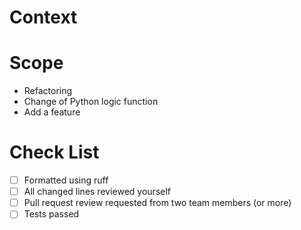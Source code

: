 # Context
<!---
Please write shortly why we need to have this PR. Note: present tense is preferred.
-->

# Scope
<!---
Please describe shortly the magnitude of PR code change, for example: 
-->
* Refactoring
* Change of Python logic function
* Add a feature

# Check List 
- [ ] Formatted using ruff
- [ ] All changed lines reviewed yourself
- [ ] Pull request review requested from two team members (or more) 
- [ ] Tests passed